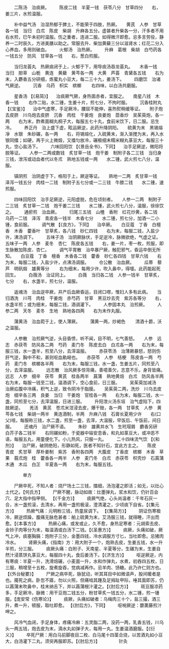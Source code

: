 <!-- { "loadSidebar": true } -->

　　二陈汤　治痰厥。
　　陈皮二钱　半夏一钱　茯苓八分　甘草四分　　右，姜三片，水煎温服。

　　补中益气汤　治湿热郁于脾土，不能荣于四肢，热厥。　　黄芪　人参　甘草各一钱　当归　白朮　陈皮　柴胡　升麻各五分。虚甚者升柴各一分，汗多者不用　　右水煎，巳午未初时温服。伤之重者，连进二服。如得微汗即愈。忌多言劳役，静养一二时辰久，方进美膳以助之。常服去升、柴加黄蘗三分以滋肾水；红花二分入心养血，多用则破血。
　　火郁汤　治热厥。
　　升麻　葛根　柴胡　白芍药各一钱五分　防风　甘草各一钱　　右，葱白煎服。

　　当归龙荟丸　热厥痰闭于上，火郁于下，用导痰汤吞龙荟丸。　　木香一钱　当归　胆草　山栀　黄连　黄蘗　黄芩各一两　大黄　芦荟　青黛各五钱　　右为末，入麝香五分研细，炼蜜丸小豆大，每二三十九，姜汤下。
　　四磨饮　治诸气厥逆。
　　沉香　乌药　枳实　槟榔
　　右四味，以白汤共磨服。

　　星香汤 【《易简》】 　治痰厥气厥，身热面赤者，宜服之。　　南星八钱　木香一钱
　　右作二贴，水二锺，生姜十片，煎七分，不拘时服。
　　沉香桂附丸 【《宝鉴》】 　治中气虚寒，手足厥冷，腰屈不能伸，喜热熨稍缓等证。　　附子炮去皮脐　川乌炮去皮脐　沉香　肉桂　干姜炮　良姜炮　茴香炒　吴茱萸炮，各一两　　右为末，酢煮面糊丸桐子大，每服五七十丸，食前米饮下，日二服。忌生冷。
　　养正丹　治上盛下虚，眩运厥逆，此药升降阴阳。　　硫黄为末　黑锡熔凈　水银　朱砂碾，各一两　　右，将锡熔化，入硫黄末，渐入渐搅为末，再入水银同擂；如硬，再于火上微煅，又擂匀放冷，碾极细末糯米糊丸菉豆大，每服三十丸，空心盐汤下。
　　六味回阳饮 【《景岳全书》，下同】 　治手足厥逆，微阳将脱等证。　　人参一二两或数钱　炙甘草一钱　炮干姜　制附子各二三钱　当归身三钱，泄泻或动血者代以冬朮　熟地五钱或一两　　水二锺，武火煎七八分，温服。

　　镇阴煎　治阴虚于下，格阳于上，厥逆等证。　　熟地一二两　炙甘草一钱　泽泻一钱五分　肉桂一二钱　制附子五七分或一二三钱　牛膝二钱　　水二锺，速煎服。

　　四味回阳饮　治手足厥逆，元阳虚脱，危在顷刻者。　　人参一二两　制附子二三钱　炙甘草一二钱　炮干姜二三钱　　水二锺，武火煎七八分，温服，徐徐饮之。
　　通瘀煎　治血厥。
　　归尾三五钱　山楂　香附　红花炒黄，各二钱　乌药一二钱　泽泻　青皮各一钱半　木香七分　　水二锺，煎七分，加酒一二小锺，食前服。
　　调气散 【《良方》，下同】 　治卒厥。　　白豆蔻　丁香　白檀香　木香　藿香叶　甘草炙，各八钱　砂仁四钱　　右为末，每服二钱，入盐少许，沸汤调下。
　　五味子汤　治阴厥脉伏，手足逆冷，脉微欲绝，气虚之证。　　五味子一两　人参　麦冬　杏仁　陈皮各五钱　　右，姜一片，枣一枚，煎服，即生脉散加陈皮、杏仁。
　　调气平胃散　治卒暴尸厥，触犯邪气，昏运卒倒无所知。　　白豆蔻　丁香　檀香　木香各二钱　藿香　砂仁各四钱　甘草六钱　　右为末，每服二钱，入盐少许，点沸汤调服。
　　仓公散　治血厥。
　　瓜蒂　藜芦　明矾煅　雄黄等分
　　右为细末，每用少许，吹入鼻中，得嚏。此药能起死回生。
　　白薇汤　治证同上。
　　白薇　当归各二钱　人参一钱半　甘草炙，七分　　右，水盏半，煎七分，温服。

　　返魂汤　治血逆卒厥，并产后血厥昏运，目闭口噤，惟妇人多有此病。　　当归酒洗　川芎　肉桂　干姜炮　赤芍药　甘草　黑豆炒去壳　紫苏各等分　　右，水盏半煎；或为细末，每服二钱，酒调灌下。
　　人参固本丸　治煎厥。
　　人参二两　天冬　麦冬　生地　熟地各四两　　右为末作丸服。

　　蒲黄汤　治血菀于上，使人薄厥。
　　蒲黄一两，炒褐色
　　清酒十爵，沃之温服。

　　人参散　治煎厥气逆，头目昏愦，听不闻，目不明，七气善怒。　　人参　远志　赤茯苓　防风各二两　芍药　麦门冬　陈皮去白　白朮各一两　　右为末，每服三钱，水一盏半，煎至八分，去滓温服。
　　赤茯苓汤　治薄厥暴怒，怒则伤肝气逆，胸中不和，甚则呕血鼽衄也。　　赤茯苓　人参　桔梗　陈皮各一两　芍药　麦门冬　槟榔各半两　　右为末，每服三钱，水一盏，生姜五片，同煎至八分，去滓温服。
　　远志散　治风厥多惊背痛，善噫善欠，志意不乐，身背皆痛。　　远志　人参　细辛　茯苓　黄芪　桂各两半　菖蒲　熟地黄焙　白朮　防风各半两　　右为末，每服一钱至二钱，温酒调下，空心食前，日三服。
　　吴茱萸加减汤　治厥疝腹中冷痛，积气上逆，致令阴冷于脂膜。　　吴茱萸二两，洗炒　川乌去皮炮　细辛各三两　良姜　当归　干姜炮　官桂各一两　　右为末，每服二钱，水一盏，同煎至七分，去滓温服，日进三服。
　　升阳泄火汤东垣　治气虚陷下，四肢厥逆。　　羌活　黄芪　苍朮米泔浸去皮，爆干銼，各一两　甘草炙　人参　黄芩各七钱　柴胡一两半　黄连酒制，半两　升麻八钱　石膏长夏用少许　　右(口父)咀，每服称三钱，水二盏，煎至一盏，去滓，大温服，早饭后、午饭前，间日服。
　　还魂丹　治尸厥不语。
　　朱砂　雄黄并水飞　生玳瑁屑　麝香另研　白芥子各二钱半　　右同碾如粉，于瓷器中镕安息香，和丸如菉豆大，或冲恶不语，每服五丸，用童便化下。小儿热风，只服一丸。
　　二十四味流气饮 【《和剂》】 　治尸厥，破阴绝阳，形静如死，医者不知针石，宜此方主之。　　陈皮　青皮　炙甘草　厚朴姜制　紫苏　香附各四两　大腹皮　丁香皮　槟榔　木香　草果　莪朮炮　桂　藿香各一两半　人参　麦门冬　白朮　赤茯苓　枳壳炒　石菖蒲　木通　木瓜　白芷　半夏各一两　　右为末，每服五钱。

　　　　单方

　　尸厥卒死，不知人者：烧尸场土二三钱，擂细，汤泡灌之即活；如无，以灶心土代之。【何氏方】
　　尸厥不醒，脉动如故：灶墨弹丸，浆水和饮，仍针百会穴、足大指中指甲侧。 【《千金方》】
　　痰厥气绝，心头尚温者：千年石灰一合，水一盏煎滚，去清水，再用一盏煎极滚，澄清灌之，少顷痰下自省。【《集元方》】
　　热厥气痛：元明粉三钱，热童尿调下。 【《集简方》】
　　阴证伤寒极冷，厥逆烦躁，腹痛无脉危甚者：舶上硫黄为末，艾汤服三钱，就得睡，汗出而愈。【《本事方》】
　　热厥心痛，或发或止，久不愈，身热足寒者：元胡索去皮、金铃子肉等分为末，每温酒或白汤下二钱。【《圣惠方》】
　　痰厥，头痛如破，厥气上冲，痰塞胸膈：炮附子三分，金墨四钱，冷水调服方寸匕，当吐即愈。忌猪肉冷水。
　　肾厥头痛，《指南》方：用大附子一个，炮熟去皮，生姜五钱，水一升半煎，分三服。
　　痰厥头痛：白附子、天南星、半夏等分，生碾为末，生姜自然汁浸蒸饼丸菉豆大，每服四十丸，食后姜汤下。【《济生方》】
　　呕逆厥逆，内有寒痰：半夏一升，洗滑焙碾，小麦面一升，水和作弹丸，水煮，初吞四五枚，日三服，稍增至十五枚，旋煮旋吞，觉病减再作。忌羊肉、饧糖。此乃许仁则方也。【《外台秘要》】
　　尸厥之病卒死，脉犹动，听其耳目中如微语声，股间暖者是也。魇死之病，卧忽不寤，勿以火照，但痛啮其踵及足拇趾甲际，唾其面即苏，仍以菖蒲末吹鼻中，桂末纳舌下，并以菖蒲根汁灌之。【《肘后方》】
　　斑豆服凉药多，手足厥冷，脉微：用干豆炮二钱五分，粉甘草炙一钱五分，水二锺，煎一锺服。【庞安常《伤寒论》】
　　痰厥，头痛如破者：乌梅肉三十个，盐三撮，酒三升，煮一升，顿服，取吐即愈。 【《肘后方》，下同】
　　呕啘厥逆：蘡薁藤煎汁呷之。

　　风冷气血闭，手足身体，疼痛冷麻：五灵脂二两，没药一两，乳香五钱，川乌头一两五钱，炮去皮为末，滴水丸如弹子大，每用一丸，生姜温酒磨服。【《衍义》】
　　卒死尸厥：用白马前脚夜目二枚、白马尾十四茎合烧，以苦酒丸如小豆大，白汤灌下二丸，须臾再服即苏。【《肘后方》】
　　　　针灸

